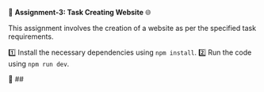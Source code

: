 
📝 **Assignment-3: Task Creating Website** 🌐

This assignment involves the creation of a website as per the specified task requirements.

1️⃣ Install the necessary dependencies using `npm install`.
2️⃣ Run the code using `npm run dev`.

🔗 ##
